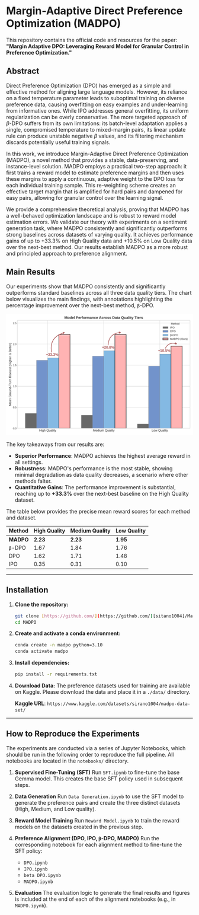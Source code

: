 # Margin-Adaptive Direct Preference Optimization (MADPO)

This repository contains the official code and resources for the paper: **"Margin Adaptive DPO: Leveraging Reward Model for Granular Control in Preference Optimization."**

## Abstract

Direct Preference Optimization (DPO) has emerged as a simple and effective method for aligning large language models. However, its reliance on a fixed temperature parameter leads to suboptimal training on diverse preference data, causing overfitting on easy examples and under-learning from informative ones. While IPO addresses general overfitting, its uniform regularization can be overly conservative. The more targeted approach of $\beta$-DPO suffers from its own limitations: its batch-level adaptation applies a single, compromised temperature to mixed-margin pairs, its linear update rule can produce unstable negative $\beta$ values, and its filtering mechanism discards potentially useful training signals.

In this work, we introduce Margin-Adaptive Direct Preference Optimization (MADPO), a novel method that provides a stable, data-preserving, and instance-level solution. MADPO employs a practical two-step approach: it first trains a reward model to estimate preference margins and then uses these margins to apply a continuous, adaptive weight to the DPO loss for each individual training sample. This re-weighting scheme creates an effective target margin that is amplified for hard pairs and dampened for easy pairs, allowing for granular control over the learning signal.

We provide a comprehensive theoretical analysis, proving that MADPO has a well-behaved optimization landscape and is robust to reward model estimation errors. We validate our theory with experiments on a sentiment generation task, where MADPO consistently and significantly outperforms strong baselines across datasets of varying quality. It achieves performance gains of up to +33.3% on High Quality data and +10.5% on Low Quality data over the next-best method. Our results establish MADPO as a more robust and principled approach to preference alignment.

## Main Results

Our experiments show that MADPO consistently and significantly outperforms standard baselines across all three data quality tiers. The chart below visualizes the main findings, with annotations highlighting the percentage improvement over the next-best method, `β`-DPO.

![Main Results Chart](figures/model_performance_chart_sorted.png)

The key takeaways from our results are:
- **Superior Performance**: MADPO achieves the highest average reward in all settings.
- **Robustness**: MADPO's performance is the most stable, showing minimal degradation as data quality decreases, a scenario where other methods falter.
- **Quantitative Gains**: The performance improvement is substantial, reaching up to **+33.3%** over the next-best baseline on the High Quality dataset.

The table below provides the precise mean reward scores for each method and dataset.

| Method | High Quality | Medium Quality | Low Quality |
| :--- | :--- | :--- | :--- |
| **MADPO** | **2.23** | **2.23** | **1.95** |
| `β`-DPO | 1.67 | 1.84 | 1.76 |
| DPO | 1.62 | 1.71 | 1.48 |
| IPO | 0.35 | 0.31 | 0.10 |

---

## Installation

1.  **Clone the repository:**
    ```bash
    git clone [https://github.com/](https://github.com/)[sitano1004]/Margin-Apative-Direct-Preference-Optimization.git
    cd MADPO
    ```

2.  **Create and activate a conda environment:**
    ```bash
    conda create -n madpo python=3.10
    conda activate madpo
    ```

3.  **Install dependencies:**
    ```bash
    pip install -r requirements.txt
    ```

4.  **Download Data:**
    The preference datasets used for training are available on Kaggle. Please download the data and place it in a `./data/` directory.
    
    **Kaggle URL**: `https://www.kaggle.com/datasets/sirano1004/madpo-data-set/`

---

## How to Reproduce the Experiments

The experiments are conducted via a series of Jupyter Notebooks, which should be run in the following order to reproduce the full pipeline. All notebooks are located in the `notebooks/` directory.

1.  **Supervised Fine-Tuning (SFT)**
    Run `SFT.ipynb` to fine-tune the base Gemma model. This creates the base SFT policy used in subsequent steps.

2.  **Data Generation**
    Run `Data Generation.ipynb` to use the SFT model to generate the preference pairs and create the three distinct datasets (High, Medium, and Low quality).

3.  **Reward Model Training**
    Run `Reward Model.ipynb` to train the reward models on the datasets created in the previous step.

4.  **Preference Alignment (DPO, IPO, `β`-DPO, MADPO)**
    Run the corresponding notebook for each alignment method to fine-tune the SFT policy:
    * `DPO.ipynb`
    * `IPO.ipynb`
    * `beta DPO.ipynb`
    * `MADPO.ipynb`

5.  **Evaluation**
    The evaluation logic to generate the final results and figures is included at the end of each of the alignment notebooks (e.g., in `MADPO.ipynb`).
